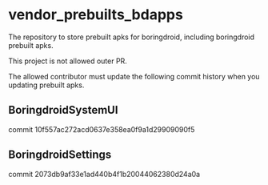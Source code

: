 # vendor_prebuilts_bdapps

The repository to store prebuilt apks for boringdroid, including boringdroid prebuilt apks.

This project is not allowed outer PR.

The allowed contributor must update the following commit history when you updating prebuilt apks.

## BoringdroidSystemUI

commit 10f557ac272acd0637e358ea0f9a1d29909090f5

## BoringdroidSettings

commit 2073db9af33e1ad440b4f1b20044062380d24a0a
